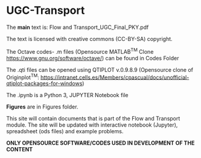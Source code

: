 # UGC-Transport

The **main** text is: Flow and Transport_UGC_Final_PKY.pdf

The text is licensed with creative commons (CC-BY-SA) copyright.


The Octave codes- .m files (Opensource MATLAB<sup>TM</sup> Clone https://www.gnu.org/software/octave/) can be found in Codes Folder

The .qti files can be opened using QTIPLOT v.0.9.8.9 (Opensource clone of Originplot<sup>TM</sup>: https://intranet.cells.es/Members/cpascual/docs/unofficial-qtiplot-packages-for-windows)

The .ipynb is a Python 3, JUPYTER Notebook file


**Figures** are in Figures folder.

This site will contain documents that is part of the Flow and Transport module. 
The site will be updated with interactive notebook (Jupyter), spreadsheet (ods files) and example problems.

**ONLY OPENSOURCE SOFTWARE/CODES USED IN DEVELOPMENT OF THE CONTENT**
